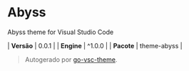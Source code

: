 # Abyss

Abyss theme for Visual Studio Code

| **Versão** | 0.0.1 |
| **Engine** | ^1.0.0 |
| **Pacote** | theme-abyss |

> Autogerado por [go-vsc-theme](https://github.com/natalbu/go-vsc-theme).
